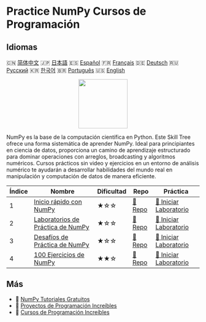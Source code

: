 # Practice NumPy Cursos de Programación

## Idiomas

🇨🇳 [简体中文](README_zh.md) 🇯🇵 [日本語](README_ja.md) 🇪🇸 [Español](README_es.md) 🇫🇷 [Français](README_fr.md) 🇩🇪 [Deutsch](README_de.md) 🇷🇺 [Русский](README_ru.md) 🇰🇷 [한국어](README_ko.md) 🇧🇷 [Português](README_pt.md) 🇺🇸 [English](README.md) 

<div align="center">
<img width="128px" src="https://file.labex.io/path/gdqX0QgXsYjL.png">
</div>

NumPy es la base de la computación científica en Python. Este Skill Tree ofrece una forma sistemática de aprender NumPy. Ideal para principiantes en ciencia de datos, proporciona un camino de aprendizaje estructurado para dominar operaciones con arreglos, broadcasting y algoritmos numéricos. Cursos prácticos sin video y ejercicios en un entorno de análisis numérico te ayudarán a desarrollar habilidades del mundo real en manipulación y computación de datos de manera eficiente.

|   Índice | Nombre                                                                                 | Dificultad   | Repo                                                               | Práctica                                                                        |
|----------|----------------------------------------------------------------------------------------|--------------|--------------------------------------------------------------------|---------------------------------------------------------------------------------|
|        1 | [Inicio rápido con NumPy](https://labex.io/es/courses/quick-start-with-numpy)          | ★☆☆          | [🔗 Repo](https://github.com/labex-labs/quick-start-with-numpy)    | [🚀 Iniciar Laboratorio](https://labex.io/es/courses/quick-start-with-numpy)    |
|        2 | [Laboratorios de Práctica de NumPy](https://labex.io/es/courses/numpy-practice-labs)   | ★☆☆          | [🔗 Repo](https://github.com/labex-labs/numpy-practice-labs)       | [🚀 Iniciar Laboratorio](https://labex.io/es/courses/numpy-practice-labs)       |
|        3 | [Desafíos de Práctica de NumPy](https://labex.io/es/courses/numpy-practice-challenges) | ★☆☆          | [🔗 Repo](https://github.com/labex-labs/numpy-practice-challenges) | [🚀 Iniciar Laboratorio](https://labex.io/es/courses/numpy-practice-challenges) |
|        4 | [100 Ejercicios de NumPy](https://labex.io/es/courses/100-numpy-exercises)             | ★★☆          | [🔗 Repo](https://github.com/labex-labs/100-numpy-exercises)       | [🚀 Iniciar Laboratorio](https://labex.io/es/courses/100-numpy-exercises)       |

## Más

- 🔗 [NumPy Tutoriales Gratuitos](https://github.com/labex-labs/numpy-free-tutorials)
- 🔗 [Proyectos de Programación Increíbles](https://github.com/labex-labs/awesome-programming-projects)
- 🔗 [Cursos de Programación Increíbles](https://github.com/labex-labs/awesome-programming-courses)

